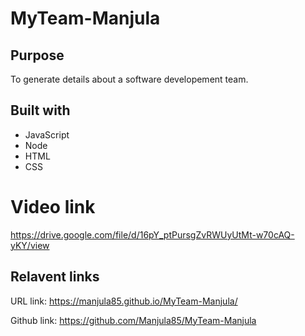 # MyTeam-Manjula

## Purpose
To generate details about a software developement team.

## Built with
* JavaScript
* Node
* HTML
* CSS

# Video link

https://drive.google.com/file/d/16pY_ptPursgZvRWUyUtMt-w70cAQ-yKY/view

## Relavent links
URL link: https://manjula85.github.io/MyTeam-Manjula/

Github link: https://github.com/Manjula85/MyTeam-Manjula
